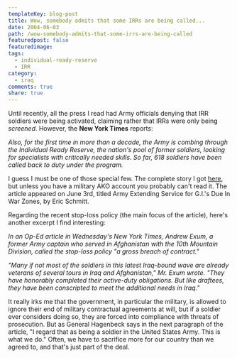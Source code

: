 ```yaml
---
templateKey: blog-post
title: Wow, somebody admits that some IRRs are being called...
date: 2004-06-03
path: /wow-somebody-admits-that-some-irrs-are-being-called
featuredpost: false
featuredimage:
tags:
  - individual-ready-reserve
  - IRR
category:
  - iraq
comments: true
share: true
---
```


Until recently, all the press I read had Army officials denying that IRR soldiers were being activated, claiming rather that IRRs were only being _screened_. However, the **New York Times** reports:

_Also, for the first time in more than a decade, the Army is combing through the Individual Ready Reserve, the nation's pool of former soldiers, looking for specialists with critically needed skills. So far, 618 soldiers have been called back to duty under the program._

I guess I must be one of those special few. The complete story I got [here](https://www.us.army.mil/portal/jhtml/earlyBird/Jun2004/e20040603291696.html), but unless you have a military AKO account you probably can't read it. The article appeared on June 3rd, titled Army Extending Service for G.I.'s Due In War Zones, by Eric Schmitt.

Regarding the recent stop-loss policy (the main focus of the article), here's another excerpt I find interesting:

_In an Op-Ed article in Wednesday's New York Times, Andrew Exum, a former Army captain who served in Afghanistan with the 10th Mountain Division, called the stop-loss policy "a gross breach of contract."_

_"Many if not most of the soldiers in this latest Iraq-bound wave are already veterans of several tours in Iraq and Afghanistan," Mr. Exum wrote. "They have honorably completed their active-duty obligations. But like draftees, they have been conscripted to meet the additional needs in Iraq."_

It really irks me that the government, in particular the military, is allowed to ignore their end of military contractual agreements at will, but if a soldier ever considers doing so, they are forced into compliance with threats of prosecution. But as General Hagenbeck says in the next paragraph of the article, "I regard that as being a soldier in the United States Army. This is what we do." Often, we have to sacrifice more for our country than we agreed to, and that's just part of the deal.
